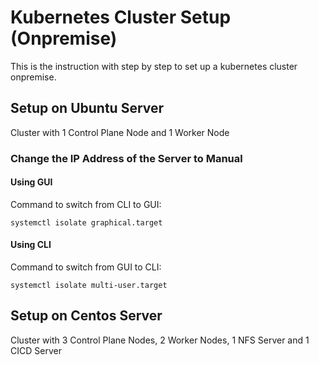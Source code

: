 # Kubernetes Cluster Setup (Onpremise)
This is the instruction with step by step to set up a kubernetes cluster onpremise.

## Setup on Ubuntu Server
Cluster with 1 Control Plane Node and 1 Worker Node
### Change the IP Address of the Server to Manual
#### Using GUI
Command to switch from CLI to GUI:
```
systemctl isolate graphical.target
```
#### Using CLI
Command to switch from GUI to CLI:
```
systemctl isolate multi-user.target
```




## Setup on Centos Server
Cluster with 3 Control Plane Nodes, 2 Worker Nodes, 1 NFS Server and 1 CICD Server
